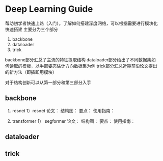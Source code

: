 # Deep Learning Guide

帮助初学者快速上路（入门），了解如何搭建深度网络，可以根据需要进行模块化快速搭建
主要分为三个部分
1. backbone
2. dataloader
3. trick

backbone部分汇总了主流的特征提取结构
dataloader部分给出了不同数据集如何读取的模板，以手部姿态估计方向数据集为例
trick部分汇总近期前沿论文提出的新方法（即插即用模块）

对于结构创新可以从第一部分和第三部分入手

## backbone

1. resnet
1）resnet
论文：
结构图：
要点：
使用指南：

2. transformer
1） segformer 
论文：
结构图：
要点：
使用指南：

## dataloader


## trick